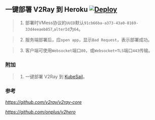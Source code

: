 ## 一键部署 V2Ray 到 Heroku  [![Deploy](https://www.herokucdn.com/deploy/button.png)](https://dashboard.heroku.com/new?template=https://github.com/xueshan367/vtoo2)

> 1. 部署时VMess协议的`UUID`默认`91cb66ba-a373-43a0-8169-33d4eeaeb857`,`alterId`为`64`。

> 2. 服务端部署后，应`open app`，显示`Bad Request`，表示部署成功。

> 3. 客户端可使用`Websocket`端口`80`，或`Websocket+TLS`端口`443`传输。

### 附加

> 1. 一键部署 V2Ray 到 [KubeSail](https://kubesail.com/template/kaixuan1115/v2ray-heroku/)。

### 参考 
*https://github.com/v2ray/v2ray-core*

*https://github.com/onplus/v2hero*
